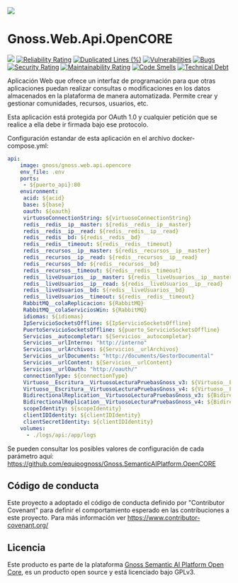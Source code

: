 ![](https://content.gnoss.ws/imagenes/proyectos/personalizacion/7e72bf14-28b9-4beb-82f8-e32a3b49d9d3/cms/logognossazulprincipal.png)

# Gnoss.Web.Api.OpenCORE

![](https://github.com/equipognoss/Gnoss.Web.Api.OpenCORE/workflows/BuildApi/badge.svg)
[![Reliability Rating](https://sonarcloud.io/api/project_badges/measure?project=equipognoss_Gnoss.Web.Api.OpenCORE&metric=reliability_rating)](https://sonarcloud.io/summary/new_code?id=equipognoss_Gnoss.Web.Api.OpenCORE)
[![Duplicated Lines (%)](https://sonarcloud.io/api/project_badges/measure?project=equipognoss_Gnoss.Web.Api.OpenCORE&metric=duplicated_lines_density)](https://sonarcloud.io/summary/new_code?id=equipognoss_Gnoss.Web.Api.OpenCORE)
[![Vulnerabilities](https://sonarcloud.io/api/project_badges/measure?project=equipognoss_Gnoss.Web.Api.OpenCORE&metric=vulnerabilities)](https://sonarcloud.io/summary/new_code?id=equipognoss_Gnoss.Web.Api.OpenCORE)
[![Bugs](https://sonarcloud.io/api/project_badges/measure?project=equipognoss_Gnoss.Web.Api.OpenCORE&metric=bugs)](https://sonarcloud.io/summary/new_code?id=equipognoss_Gnoss.Web.Api.OpenCORE)
[![Security Rating](https://sonarcloud.io/api/project_badges/measure?project=equipognoss_Gnoss.Web.Api.OpenCORE&metric=security_rating)](https://sonarcloud.io/summary/new_code?id=equipognoss_Gnoss.Web.Api.OpenCORE)
[![Maintainability Rating](https://sonarcloud.io/api/project_badges/measure?project=equipognoss_Gnoss.Web.Api.OpenCORE&metric=sqale_rating)](https://sonarcloud.io/summary/new_code?id=equipognoss_Gnoss.Web.Api.OpenCORE)
[![Code Smells](https://sonarcloud.io/api/project_badges/measure?project=equipognoss_Gnoss.Web.Api.OpenCORE&metric=code_smells)](https://sonarcloud.io/summary/new_code?id=equipognoss_Gnoss.Web.Api.OpenCORE)
[![Technical Debt](https://sonarcloud.io/api/project_badges/measure?project=equipognoss_Gnoss.Web.Api.OpenCORE&metric=sqale_index)](https://sonarcloud.io/summary/new_code?id=equipognoss_Gnoss.Web.Api.OpenCORE)

Aplicación Web que ofrece un interfaz de programación para que otras aplicaciones puedan realizar consultas o modificaciones en los datos almacenados en la plataforma de manera automatizada. Permite crear y gestionar comunidades, recursos, usuarios, etc.

Esta aplicación está protegida por OAuth 1.0 y cualquier petición que se realice a ella debe ir firmada bajo ese protocolo. 

Configuración estandar de esta aplicación en el archivo docker-compose.yml: 

```yml
api:
    image: gnoss/gnoss.web.api.opencore
    env_file: .env
    ports:
     - ${puerto_api}:80
    environment:
     acid: ${acid}
     base: ${base}
     oauth: ${oauth}
     virtuosoConnectionString: ${virtuosoConnectionString}
     redis__redis__ip__master: ${redis__redis__ip__master}
     redis__redis__ip__read: ${redis__redis__ip__read}
     redis__redis__bd: ${redis__redis__bd}
     redis__redis__timeout: ${redis__redis__timeout}
     redis__recursos__ip__master: ${redis__recursos__ip__master}
     redis__recursos__ip__read: ${redis__recursos__ip__read}
     redis__recursos__bd: ${redis__recursos__bd}
     redis__recursos__timeout: ${redis__redis__timeout}
     redis__liveUsuarios__ip__master: ${redis__liveUsuarios__ip__master}
     redis__liveUsuarios__ip__read: ${redis__liveUsuarios__ip__read}
     redis__liveUsuarios__bd: ${redis__liveUsuarios__bd}
     redis__liveUsuarios__timeout: ${redis__redis__timeout}
     RabbitMQ__colaReplicacion: ${RabbitMQ}
     RabbitMQ__colaServiciosWin: ${RabbitMQ}
     idiomas: ${idiomas}
     IpServicioSocketsOffline: ${IpServicioSocketsOffline}                                                  
     PuertoServicioSocketsOffline: ${puerto_ServicioSocketsOffline}                                               
     Servicios__autocompletar: ${Servicios__autocompletar}
     Servicios__urlInterno: "http://interno"
     Servicios__urlArchivos: ${Servicios__urlArchivos}
     Servicios__urlDocuments: "http://documents/GestorDocumental"
     Servicios__urlContent: ${Servicios__urlContent}
     Servicios__urlOauth: "http://oauth/"
     connectionType: ${connectionType}
     Virtuoso__Escritura__VirtuosoLecturaPruebasGnoss_v3: ${Virtuoso__Escritura__VirtuosoLecturaPruebasGnoss_v3}
     Virtuoso__Escritura__VirtuosoLecturaPruebasGnoss_v4: ${Virtuoso__Escritura__VirtuosoLecturaPruebasGnoss_v4}
     BidirectionalReplication__VirtuosoLecturaPruebasGnoss_v3: ${BidirectionalReplication__VirtuosoLecturaPruebasGnoss_v3}
     BidirectionalReplication__VirtuosoLecturaPruebasGnoss_v4: ${BidirectionalReplication__VirtuosoLecturaPruebasGnoss_v3}
     scopeIdentity: ${scopeIdentity}
     clientIDIdentity: ${clientIDIdentity}
     clientSecretIdentity: ${clientIDIdentity}
    volumes:
      - ./logs/api:/app/logs

```


Se pueden consultar los posibles valores de configuración de cada parámetro aquí: https://github.com/equipognoss/Gnoss.SemanticAIPlatform.OpenCORE

## Código de conducta
Este proyecto a adoptado el código de conducta definido por "Contributor Covenant" para definir el comportamiento esperado en las contribuciones a este proyecto. Para más información ver https://www.contributor-covenant.org/

## Licencia
Este producto es parte de la plataforma [Gnoss Semantic AI Platform Open Core](https://github.com/equipognoss/Gnoss.SemanticAIPlatform.OpenCORE), es un producto open source y está licenciado bajo GPLv3.
